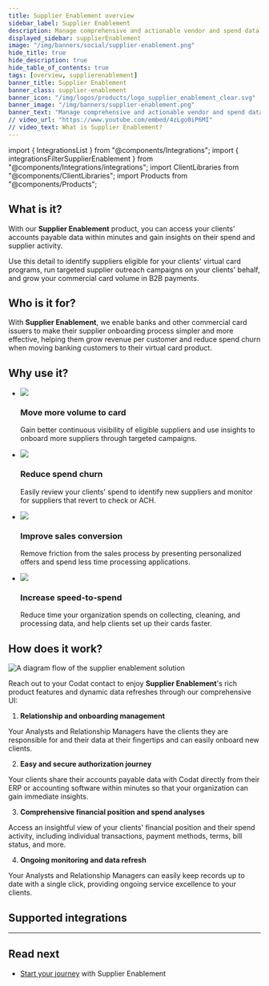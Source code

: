```yaml
---
title: Supplier Enablement overview
sidebar_label: Supplier Enablement
description: Manage comprehensive and actionable vendor and spend data from your clients to grow commercial card volume in B2B payments
displayed_sidebar: supplierEnablement
image: "/img/banners/social/supplier-enablement.png"
hide_title: true
hide_description: true
hide_table_of_contents: true
tags: [overview, supplierenablement]
banner_title: Supplier Enablement
banner_class: supplier-enablement
banner_icon: "/img/logos/products/logo_supplier_enablement_clear.svg"
banner_image: "/img/banners/supplier-enablement.png"
banner_text: "Manage comprehensive and actionable vendor and spend data from your clients to grow commercial card volume in B2B payments"
// video_url: "https://www.youtube.com/embed/4zLgo0iP6MI"
// video_text: What is Supplier Enablement?
---
```


import { IntegrationsList } from "@components/Integrations";
import { integrationsFilterSupplierEnablement } from "@components/Integrations/integrations";
import ClientLibraries from "@components/ClientLibraries";
import Products from "@components/Products";

## What is it?

With our **Supplier Enablement** product, you can access your clients' accounts payable data within minutes and gain insights on their spend and supplier activity. 

Use this detail to identify suppliers eligible for your clients' virtual card programs, run targeted supplier outreach campaigns on your clients' behalf, and grow your commercial card volume in B2B payments. 

## Who is it for?

With **Supplier Enablement**, we enable banks and other commercial card issuers to make their supplier onboarding process simpler and more effective, helping them grow revenue per customer and reduce spend churn when moving banking customers to their virtual card product.  

## Why use it?

<ul className="card-container col-2">
  <li className="card">
    <div className="header">
      <img
        src="/img/wp-icons/copy-feature-bullet.svg"
        className="mini-icon"
      />
      <h3>Move more volume to card</h3>
    </div>
    <p>
      Gain better continuous visibility of eligible suppliers and use insights to onboard more suppliers through targeted campaigns.
    </p>
  </li>

  <li className="card">
    <div className="header">
      <img
        src="/img/wp-icons/copy-feature-bullet.svg"
        className="mini-icon"
      />
      <h3>Reduce spend churn</h3>
    </div>
    <p>
      Easily review your clients' spend to identify new suppliers and monitor for suppliers that revert to check or ACH.
    </p>
  </li>

  <li className="card">
    <div className="header">
      <img
        src="/img/wp-icons/copy-feature-bullet.svg"
        className="mini-icon"
      />
      <h3>Improve sales conversion</h3>
    </div>
    <p>
      Remove friction from the sales process by presenting personalized offers and spend less time processing applications.
    </p>
  </li>

  <li className="card">
    <div className="header">
      <img
        src="/img/wp-icons/copy-feature-bullet.svg"
        className="mini-icon"
      />
      <h3>Increase speed-to-spend</h3>
    </div>
    <p>
      Reduce time your organization spends on collecting, cleaning, and processing data, and help clients set up their cards faster.
    </p>
  </li>

</ul>

## How does it work?

![A diagram flow of the supplier enablement solution](/img/supplier-enablement/se-overview-diagram.png)

Reach out to your Codat contact to enjoy **Supplier Enablement**'s rich product features and dynamic data refreshes through our comprehensive UI:

1. **Relationship and onboarding management**

  Your Analysts and Relationship Managers have the clients they are responsible for and their data at their fingertips and can easily onboard new clients. 

2. **Easy and secure authorization journey**

  Your clients share their accounts payable data with Codat directly from their ERP or accounting software within minutes so that your organization can gain immediate insights. 

3. **Comprehensive financial position and spend analyses**

  Access an insightful view of your clients' financial position and their spend activity, including individual transactions, payment methods, terms, bill status, and more. 
  
4. **Ongoing monitoring and data refresh**

  Your Analysts and Relationship Managers can easily keep records up to date with a single click, providing ongoing service excellence to your clients.

## Supported integrations

<IntegrationsList filter={integrationsFilterSupplierEnablement} />

---

## Read next

* [Start your journey](/supplier-enablement/get-started) with Supplier Enablement
